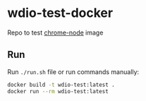 # wdio-test-docker

Repo to test [chrome-node](https://github.com/PavloBilyak/chrome-node-docker) image

## Run

Run `./run.sh` file or run commands manually:

```sh
docker build -t wdio-test:latest .
docker run --rm wdio-test:latest
```

